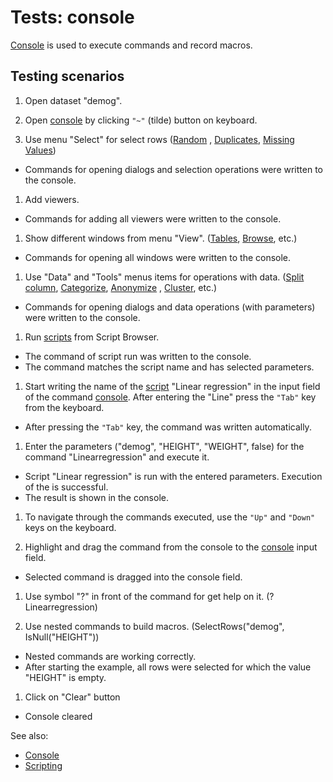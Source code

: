 <!-- TITLE: Tests: Console -->
<!-- SUBTITLE: -->

# Tests: console

[Console](../navigation/panels/panels.md#console) is used to execute commands and record macros.

## Testing scenarios

1. Open dataset "demog".

1. Open [console](../navigation/panels/panels.md#console) by clicking ```"~"``` (tilde) button on keyboard.

1. Use menu "Select" for select rows ([Random](../../explore/select-random-rows.md)
   , [Duplicates](../../explore/select-duplicates.md),
   [Missing Values](../../explore/missing-values-imputation.md))

* Commands for opening dialogs and selection operations were written to the console.

1. Add viewers.

* Commands for adding all viewers were written to the console.

1. Show different windows from menu "View". ([Tables](../concepts/table.md), [Browse](../navigation/views/browse.md), etc.)

* Commands for opening all windows were written to the console.

1. Use "Data" and "Tools" menus items for operations with data. ([Split column](../../transform/text-to-columns.md),
   [Categorize](../../transform/categorize-data.md), [Anonymize](../../transform/anonymize-data.md)
   , [Cluster](../../explore/cluster-data.md), etc.)

* Commands for opening dialogs and data operations (with parameters) were written to the console.

1. Run [scripts](../../compute/scripting/scripting.mdx) from Script Browser.

* The command of script run was written to the console.
* The command matches the script name and has selected parameters.

1. Start writing the name of the [script](../../compute/scripting/scripting.mdx) "Linear regression" in the input field of the
   command [console](../../datagrok/navigation/panels/panels.md#console). After entering the "Line"
   press the ```"Tab"``` key from the keyboard.

* After pressing the ```"Tab"``` key, the command was written automatically.

1. Enter the parameters ("demog", "HEIGHT", "WEIGHT", false) for the command "Linearregression" and execute it.

* Script "Linear regression" is run with the entered parameters. Execution of the is successful.
* The result is shown in the console.

1. To navigate through the commands executed, use the ```"Up"``` and ```"Down"``` keys on the keyboard.

1. Highlight and drag the command from the console to the [console](../navigation/panels/panels.md#console) input field.

* Selected command is dragged into the console field.

1. Use symbol "?" in front of the command for get help on it. (?Linearregression)

1. Use nested commands to build macros. (SelectRows("demog", IsNull("HEIGHT"))

* Nested commands are working correctly.
* After starting the example, all rows were selected for which the value "HEIGHT" is empty.

1. Click on "Clear" button

* Console cleared

See also:

* [Console](../navigation/panels/panels.md#console)
* [Scripting](../../compute/scripting/scripting.mdx)
